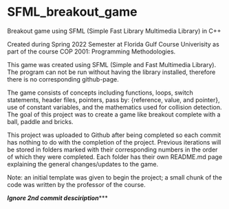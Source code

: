 # SFML_breakout_game
Breakout game using SFML (Simple Fast Library Multimedia Library) in C++

Created during Spring 2022 Semester at Florida Gulf Course Univerisity as part of the course COP 2001: Programming Methodologies.

This game was created using SFML (Simple and Fast Multimedia Library). The program can not be run without having the library installed, therefore there is no corresponding github-page.

The game consists of concepts including functions, loops, switch statements, header files, pointers, pass by: {reference, value, and pointer}, use of constant variables, and the mathematics used for collision detection.
The goal of this project was to create a game like breakout complete with a ball, paddle and bricks. 

This project was uploaded to Github after being completed so each commit has nothing to do with the completion of the project. Previous iterations will be stored in folders marked with their corresponding numbers in the order of which they were completed. Each folder has their own README.md page explaining the general changes/updates to the game.

Note: an initial template was given to begin the project; a small chunk of the code was written by the professor of the course.

*****************Ignore 2nd commit desciription********************
